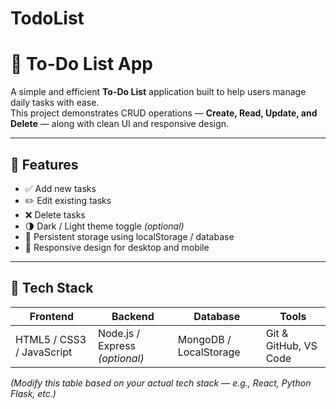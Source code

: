 # TodoList
# 📝 To-Do List App

A simple and efficient **To-Do List** application built to help users manage daily tasks with ease.  
This project demonstrates CRUD operations — **Create, Read, Update, and Delete** — along with clean UI and responsive design.

---

## 🚀 Features

- ✅ Add new tasks  
- ✏️ Edit existing tasks  
- ❌ Delete tasks  
- 🌗 Dark / Light theme toggle *(optional)*  
- 💾 Persistent storage using localStorage / database  
- 📱 Responsive design for desktop and mobile  

---

## 🧰 Tech Stack

| Frontend | Backend | Database | Tools |
|-----------|----------|-----------|--------|
| HTML5 / CSS3 / JavaScript | Node.js / Express *(optional)* | MongoDB / LocalStorage | Git & GitHub, VS Code |

*(Modify this table based on your actual tech stack — e.g., React, Python Flask, etc.)*
